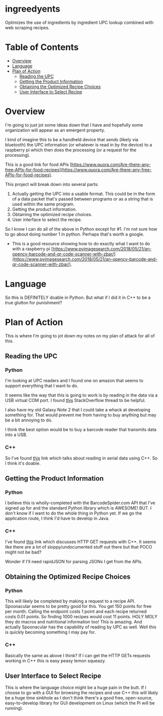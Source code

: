 # **ingreedyents**
 Optimizes the use of ingredients by ingredient UPC lookup combined with web scraping recipes.

# Table of Contents

+ [Overview](#overview)
+ [Language](#language)
+ [Plan of Action](#plan-of-action)
  + [Reading the UPC](#reading-the-upc)
  + [Getting the Product Information](#getting-the-product-information)
  + [Obtaining the Optimized Recipe Choices](#obtaining-the-optimized-recipe-choices)
  + [User Interface to Select Recipe](#user-interface-to-select-recipe)

# Overview

I'm going to just jot some ideas down that I have and hopefully some organization will appear as an emergent property.

I kind of imagine this to be a handheld device that sends (likely via bluetooth) the UPC information (or whatever is read in by the device) to a raspberry pi which then does the processing (or a request for the processing).

This is a good link for food APIs [https://www.quora.com/Are-there-any-free-APIs-for-food-recipes](https://www.quora.com/Are-there-any-free-APIs-for-food-recipes).

This project will break down into several parts:

1. Actually getting the UPC into a usable format. This could be in the form of a data packet that's passed between programs or as a string that is used within the same program.
2. Getting the product information.
3. Obtaining the optimized recipe choices.
4. User interface to select the recipe.

So I know I can do all of the above in Python except for #1. I'm not sure how to go about doing number 1 in python. Perhaps that's worth a google.
+ This is a good resource showing how to do exactly what I want to do with a raspberry pi [https://www.pyimagesearch.com/2018/05/21/an-opencv-barcode-and-qr-code-scanner-with-zbar/](https://www.pyimagesearch.com/2018/05/21/an-opencv-barcode-and-qr-code-scanner-with-zbar/).

# Language

So this is DEFINITELY doable in Python. But what if I did it in C++ to be a true glutton for punishment?

# Plan of Action
This is where I'm going to jot down my notes on my plan of attack for all of this.

## Reading the UPC

### Python

I'm looking at UPC readers and I found one on amazon that seems to support everything that I want to do. 

It seems like the way that this is going to work is by reading in the data via a USB virtual COM port. I found [this](https://stackoverflow.com/questions/2291772/virtual-serial-device-in-python) StackOverflow thread to be helpful.

I also have my old Galaxy Note 2 that I could take a whack at developing something for. That would prevent me from having to buy anything but may be a bit annoying to do.

I think the best option would be to buy a barcode reader that transmits data into a USB.

### C++

So I've found [this](https://stackoverflow.com/questions/34842163/how-to-read-from-serial-device-in-c) link which talks about reading in serial data using C++. So I think it's doable.

## Getting the Product Information

### Python

I believe this is wholly-completed with the BarcodeSpider.com API that I've signed up for and the standard Python library which is AWESOME! BUT. I don't know if I want to do the whole thing in Python yet. If we go the application route, I think I'd have to develop in Java.

### C++

I've found [this](https://stackoverflow.com/questions/1011339/how-do-you-make-a-http-request-with-c) link which discusses HTTP GET requests with C++. It seems like there are a lot of sloppy/undocumented stuff out there but that POCO might not be bad?

Wonder if I'll need rapidJSON for parsing JSONs I get from the APIs.

## Obtaining the Optimized Recipe Choices

### Python

This will likely be completed by making a request to a recipe API. Spoonacular seems to be pretty good for this. You get 150 points for free per month. Calling the endpoint costs 1 point and each recipe returned costs 0.01 points. So finding 1000 recipes would cost 11 points. HOLY MOLY they do macros and nutritional information too! This is amazing. And actually Spoonacular has the capability of reading by UPC as well. Well this is quickly becoming something I may pay for.

### C++

Basically the same as above I think? If I can get the HTTP GETs requests working in C++ this is easy peasy lemon squeazy. 

## User Interface to Select Recipe

This is where the language choice might be a huge pain in the butt. If I choose to go with a GUI for browsing the recipes and use C++ this will likely be a huge time sinkhole as I don't think there's a good free, open-source, easy-to-develop library for GUI development on Linux (which the Pi will be running).